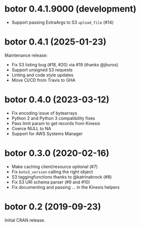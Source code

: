 # botor 0.4.1.9000 (development)

* Support passing ExtraArgs to S3 `upload_file` (#14)

# botor 0.4.1 (2025-01-23)

Maintenance release:

* Fix S3 listing bug (#18, #20) via #19 (thanks @jburos)
* Support unsigned S3 requests
* Linting and code style updates
* Move CI/CD from Travis to GHA

# botor 0.4.0 (2023-03-12)

* Fix encoding issue of bytearrays
* Python 2 and Python 3 compatibility fixes
* Pass limit param to get records from Kinesis
* Coerce NULL to NA
* Support for AWS Systems Manager

# botor 0.3.0 (2020-02-16)

* Make caching client/resource optional (#7)
* Fix `boto3_version` calling the right object
* S3 taggingfunctions thanks to @katrinabrock (#8)
* Fix S3 URI schema parser (#9 and #10)
* Fix documenting and passing ... in the Kinesis helpers

# botor 0.2 (2019-09-23)

Initial CRAN release.
